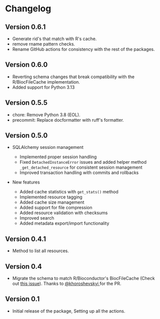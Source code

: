 # Changelog

## Version 0.6.1

- Generate rid's that match with R's cache.
- remove rname pattern checks.
- Rename GitHub actions for consistency with the rest of the packages. 

## Version 0.6.0

- Reverting schema changes that break compatibility with the R/BiocFileCache implementation.
- Added support for Python 3.13

## Version 0.5.5

- chore: Remove Python 3.8 (EOL).
- precommit: Replace docformatter with ruff's formatter.

## Version 0.5.0

- SQLAlchemy session management
  * Implemented proper session handling
  * Fixed `DetachedInstanceError` issues and added helper method `_get_detached_resource` for consistent session management
  * Improved transaction handling with commits and rollbacks

- New features
  * Added cache statistics with `get_stats()` method
  * Implemented resource tagging
  * Added cache size management
  * Added support for file compression
  * Added resource validation with checksums
  * Improved search
  * Added metadata export/import functionality

## Version 0.4.1

- Method to list all resources.

## Version 0.4

- Migrate the schema to match R/Bioconductor's BiocFileCache (Check out [this issue](https://github.com/BiocPy/pyBiocFileCache/issues/11)). Thanks to [@khoroshevskyi ](https://github.com/khoroshevskyi) for the PR.

## Version 0.1

- Initial release of the package, Setting up all the actions.
